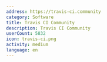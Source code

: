 ```yaml
---
address: https://travis-ci.community
category: Software
title: Travis CI Community
description: Travis CI Community
userCount: 5832
icon: travis-ci.png
activity: medium
language: en
---
```

